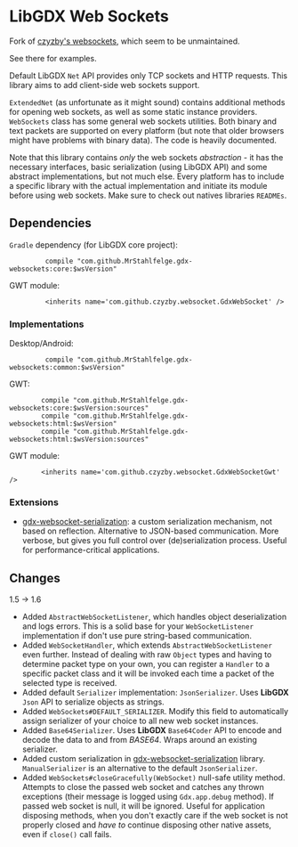 # LibGDX Web Sockets

Fork of [czyzby's websockets](https://github.com/czyzby/gdx-lml/tree/master/websocket), which seem to be unmaintained.

See there for examples.

Default LibGDX `Net` API provides only TCP sockets and HTTP requests. This library aims to add client-side web sockets support.

`ExtendedNet` (as unfortunate as it might sound) contains additional methods for opening web sockets, as well as some static instance providers. `WebSockets` class has some general web sockets utilities. Both binary and text packets are supported on every platform (but note that older browsers might have problems with binary data). The code is heavily documented.

Note that this library contains *only* the web sockets *abstraction* - it has the necessary interfaces, basic serialization (using LibGDX API) and some abstract implementations, but not much else. Every platform has to include a specific library with the actual implementation and initiate its module before using web sockets. Make sure to check out natives libraries `READMEs`.

## Dependencies
`Gradle` dependency (for LibGDX core project):
```
         compile "com.github.MrStahlfelge.gdx-websockets:core:$wsVersion"
```

GWT module:
```
         <inherits name='com.github.czyzby.websocket.GdxWebSocket' />
```

### Implementations

Desktop/Android:
```
         compile "com.github.MrStahlfelge.gdx-websockets:common:$wsVersion"
```

GWT:
```
        compile "com.github.MrStahlfelge.gdx-websockets:core:$wsVersion:sources"
        compile "com.github.MrStahlfelge.gdx-websockets:html:$wsVersion"
        compile "com.github.MrStahlfelge.gdx-websockets:html:$wsVersion:sources"
```

GWT module:
```
        <inherits name='com.github.czyzby.websocket.GdxWebSocketGwt' />
```

### Extensions

- [gdx-websocket-serialization](natives/serialization): a custom serialization mechanism, not based on reflection. Alternative to JSON-based communication. More verbose, but gives you full control over (de)serialization process. Useful for performance-critical applications.

## Changes

1.5 -> 1.6

- Added `AbstractWebSocketListener`, which handles object deserialization and logs errors. This is a solid base for your `WebSocketListener` implementation if don't use pure string-based communication. 
- Added `WebSocketHandler`, which extends `AbstractWebSocketListener` even further. Instead of dealing with raw `Object` types and having to determine packet type on your own, you can register a `Handler` to a specific packet class and it will be invoked each time a packet of the selected type is received.
- Added default `Serializer` implementation: `JsonSerializer`. Uses **LibGDX** `Json` API to serialize objects as strings.
- Added `WebSockets#DEFAULT_SERIALIZER`. Modify this field to automatically assign serializer of your choice to all new web socket instances.
- Added `Base64Serializer`. Uses **LibGDX** `Base64Coder` API to encode and decode the data to and from *BASE64*. Wraps around an existing serializer.
- Added custom serialization in [gdx-websocket-serialization](natives/serialization) library. `ManualSerializer` is an alternative to the default `JsonSerializer`.
- Added `WebSockets#closeGracefully(WebSocket)` null-safe utility method. Attempts to close the passed web socket and catches any thrown exceptions (their message is logged using `Gdx.app.debug` method). If passed web socket is null, it will be ignored. Useful for application disposing methods, when you don't exactly care if the web socket is not properly closed and *have to* continue disposing other native assets, even if `close()` call fails.
